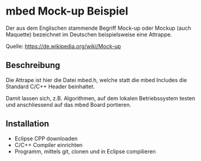 mbed Mock-up Beispiel
=====================

Der aus dem Englischen stammende Begriff Mock-up oder Mockup (auch Maquette) bezeichnet im Deutschen beispielsweise eine Attrappe.

Quelle: https://de.wikipedia.org/wiki/Mock-up

Beschreibung
------------
Die Attrape ist hier die Datei mbed.h, welche statt die mbed Includes die Standard C/C++ Header beinhaltet.
 
Damit lassen sich, z.B. Algorithmen, auf dem lokalen Betriebssystem testen und anschliessend auf das mbed Board portieren.
 
Installation
------------
* Eclipse CPP downloaden
* C/C++ Compiler einrichten
* Programm, mittels git, clonen und in Eclipse compilieren 